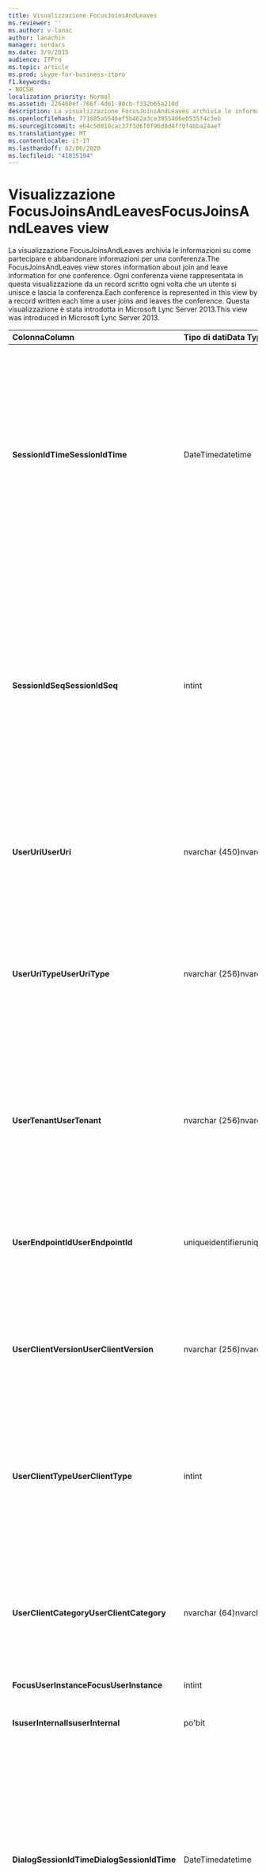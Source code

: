 ```yaml
---
title: Visualizzazione FocusJoinsAndLeaves
ms.reviewer: ''
ms.author: v-lanac
author: lanachin
manager: serdars
ms.date: 3/9/2015
audience: ITPro
ms.topic: article
ms.prod: skype-for-business-itpro
f1.keywords:
- NOCSH
localization_priority: Normal
ms.assetid: 226460ef-766f-4d61-80cb-f332b65a210d
description: La visualizzazione FocusJoinsAndLeaves archivia le informazioni su come partecipare e abbandonare informazioni per una conferenza. Ogni conferenza viene rappresentata in questa visualizzazione da un record scritto ogni volta che un utente si unisce e lascia la conferenza. Questa visualizzazione è stata introdotta in Microsoft Lync Server 2013.
ms.openlocfilehash: 771685a5546ef5b462a3ce3955406eb535f4c3eb
ms.sourcegitcommit: e64c50818cac37f3d6f0f96d0d4ff0f4bba24aef
ms.translationtype: MT
ms.contentlocale: it-IT
ms.lasthandoff: 02/06/2020
ms.locfileid: "41815194"
---
```

# <a name="focusjoinsandleaves-view"></a><span data-ttu-id="90a23-105">Visualizzazione FocusJoinsAndLeaves</span><span class="sxs-lookup"><span data-stu-id="90a23-105">FocusJoinsAndLeaves view</span></span>
 
<span data-ttu-id="90a23-106">La visualizzazione FocusJoinsAndLeaves archivia le informazioni su come partecipare e abbandonare informazioni per una conferenza.</span><span class="sxs-lookup"><span data-stu-id="90a23-106">The FocusJoinsAndLeaves view stores information about join and leave information for one conference.</span></span> <span data-ttu-id="90a23-107">Ogni conferenza viene rappresentata in questa visualizzazione da un record scritto ogni volta che un utente si unisce e lascia la conferenza.</span><span class="sxs-lookup"><span data-stu-id="90a23-107">Each conference is represented in this view by a record written each time a user joins and leaves the conference.</span></span> <span data-ttu-id="90a23-108">Questa visualizzazione è stata introdotta in Microsoft Lync Server 2013.</span><span class="sxs-lookup"><span data-stu-id="90a23-108">This view was introduced in Microsoft Lync Server 2013.</span></span>
  
|<span data-ttu-id="90a23-109">**Colonna**</span><span class="sxs-lookup"><span data-stu-id="90a23-109">**Column**</span></span>|<span data-ttu-id="90a23-110">**Tipo di dati**</span><span class="sxs-lookup"><span data-stu-id="90a23-110">**Data Type**</span></span>|<span data-ttu-id="90a23-111">**Dettagli**</span><span class="sxs-lookup"><span data-stu-id="90a23-111">**Details**</span></span>|
|:-----|:-----|:-----|
|<span data-ttu-id="90a23-112">**SessionIdTime**</span><span class="sxs-lookup"><span data-stu-id="90a23-112">**SessionIdTime**</span></span> <br/> |<span data-ttu-id="90a23-113">DateTime</span><span class="sxs-lookup"><span data-stu-id="90a23-113">datetime</span></span>  <br/> |<span data-ttu-id="90a23-114">Ora dell'istanza di conferenza.</span><span class="sxs-lookup"><span data-stu-id="90a23-114">Time of conference instance.</span></span> <span data-ttu-id="90a23-115">Usato in combinazione con SessionIdSeq per identificare in modo univoco un'istanza di conferenza.</span><span class="sxs-lookup"><span data-stu-id="90a23-115">Used in conjunction with SessionIdSeq to uniquely identify a conference instance.</span></span> <span data-ttu-id="90a23-116">Per altre informazioni, vedere la [tabella conferenze in Skype for Business Server 2015](conferences.md) .</span><span class="sxs-lookup"><span data-stu-id="90a23-116">See the [Conferences table in Skype for Business Server 2015](conferences.md) for more information.</span></span> <br/> |
|<span data-ttu-id="90a23-117">**SessionIdSeq**</span><span class="sxs-lookup"><span data-stu-id="90a23-117">**SessionIdSeq**</span></span> <br/> |<span data-ttu-id="90a23-118">int</span><span class="sxs-lookup"><span data-stu-id="90a23-118">int</span></span>  <br/> |<span data-ttu-id="90a23-119">Numero ID per identificare l'istanza di conferenza.</span><span class="sxs-lookup"><span data-stu-id="90a23-119">ID number to identify the conference instance.</span></span> <span data-ttu-id="90a23-120">Usato in combinazione con SessionIdTime per identificare in modo univoco un'istanza di conferenza.</span><span class="sxs-lookup"><span data-stu-id="90a23-120">Used in conjunction with SessionIdTime to uniquely identify a conference instance.</span></span> <span data-ttu-id="90a23-121">Per altre informazioni, vedere la [tabella conferenze in Skype for Business Server 2015](conferences.md) .</span><span class="sxs-lookup"><span data-stu-id="90a23-121">See the [Conferences table in Skype for Business Server 2015](conferences.md) for more information.</span></span> <br/> |
|<span data-ttu-id="90a23-122">**UserUri**</span><span class="sxs-lookup"><span data-stu-id="90a23-122">**UserUri**</span></span> <br/> |<span data-ttu-id="90a23-123">nvarchar (450)</span><span class="sxs-lookup"><span data-stu-id="90a23-123">nvarchar(450)</span></span>  <br/> |<span data-ttu-id="90a23-124">URI dell'utente per cui sono state acquisite le informazioni di join/congedo di conferenza.</span><span class="sxs-lookup"><span data-stu-id="90a23-124">URI of the user whose conference join/leave information was captured.</span></span>  <br/> |
|<span data-ttu-id="90a23-125">**UserUriType**</span><span class="sxs-lookup"><span data-stu-id="90a23-125">**UserUriType**</span></span> <br/> |<span data-ttu-id="90a23-126">nvarchar (256)</span><span class="sxs-lookup"><span data-stu-id="90a23-126">nvarchar(256)</span></span>  <br/> |<span data-ttu-id="90a23-127">Tipo di URI dell'utente per cui sono state acquisite le informazioni di join/congedo di conferenza.</span><span class="sxs-lookup"><span data-stu-id="90a23-127">Type of URI of the user whose conference join/leave information was captured.</span></span> <span data-ttu-id="90a23-128">Per altre informazioni, vedere la [tabella UriTypes](uritypes.md) .</span><span class="sxs-lookup"><span data-stu-id="90a23-128">See the [UriTypes table](uritypes.md) for more information.</span></span> <br/> |
|<span data-ttu-id="90a23-129">**UserTenant**</span><span class="sxs-lookup"><span data-stu-id="90a23-129">**UserTenant**</span></span> <br/> |<span data-ttu-id="90a23-130">nvarchar (256)</span><span class="sxs-lookup"><span data-stu-id="90a23-130">nvarchar(256)</span></span>  <br/> |<span data-ttu-id="90a23-131">Tenant dell'utente per cui sono state acquisite le informazioni di join/congedo di conferenza.</span><span class="sxs-lookup"><span data-stu-id="90a23-131">Tenant of the user whose conference join/leave information was captured.</span></span> <span data-ttu-id="90a23-132">Per altre informazioni, vedere la [tabella tenant](tenants.md) .</span><span class="sxs-lookup"><span data-stu-id="90a23-132">See the [Tenants table](tenants.md) for more information.</span></span> <br/> |
|<span data-ttu-id="90a23-133">**UserEndpointId**</span><span class="sxs-lookup"><span data-stu-id="90a23-133">**UserEndpointId**</span></span> <br/> |<span data-ttu-id="90a23-134">uniqueidentifier</span><span class="sxs-lookup"><span data-stu-id="90a23-134">uniqueidentifier</span></span>  <br/> |<span data-ttu-id="90a23-135">Identificatore univoco dell'utente per cui sono state acquisite le informazioni di join/leave di conferenza.</span><span class="sxs-lookup"><span data-stu-id="90a23-135">Unique identifier of the user whose conference join/leave information was captured.</span></span>  <br/> |
|<span data-ttu-id="90a23-136">**UserClientVersion**</span><span class="sxs-lookup"><span data-stu-id="90a23-136">**UserClientVersion**</span></span> <br/> |<span data-ttu-id="90a23-137">nvarchar (256)</span><span class="sxs-lookup"><span data-stu-id="90a23-137">nvarchar(256)</span></span>  <br/> |<span data-ttu-id="90a23-138">Versione del client usata dall'utente in cui sono state acquisite le informazioni di join/leave di conferenza.</span><span class="sxs-lookup"><span data-stu-id="90a23-138">Version of client used by the user whose conference join/leave information was captured.</span></span>  <br/> |
|<span data-ttu-id="90a23-139">**UserClientType**</span><span class="sxs-lookup"><span data-stu-id="90a23-139">**UserClientType**</span></span> <br/> |<span data-ttu-id="90a23-140">int</span><span class="sxs-lookup"><span data-stu-id="90a23-140">int</span></span>  <br/> |<span data-ttu-id="90a23-141">Client usato dall'utente per cui sono state acquisite le informazioni di join/congedo di conferenza.</span><span class="sxs-lookup"><span data-stu-id="90a23-141">Client used by the user whose conference join/leave information was captured.</span></span> <span data-ttu-id="90a23-142">Per altri dettagli, vedere la [Tabella UserAgentDef](useragentdef.md) .</span><span class="sxs-lookup"><span data-stu-id="90a23-142">See [UserAgentDef table](useragentdef.md) for more details.</span></span> <br/> |
|<span data-ttu-id="90a23-143">**UserClientCategory**</span><span class="sxs-lookup"><span data-stu-id="90a23-143">**UserClientCategory**</span></span> <br/> |<span data-ttu-id="90a23-144">nvarchar (64)</span><span class="sxs-lookup"><span data-stu-id="90a23-144">nvarchar(64)</span></span>  <br/> |<span data-ttu-id="90a23-145">Nome della categoria del client usata dall'utente in cui sono state acquisite le informazioni di join/leave di conferenza.</span><span class="sxs-lookup"><span data-stu-id="90a23-145">Name of the category of the client used by the user whose conference join/leave information was captured.</span></span>  <br/> |
|<span data-ttu-id="90a23-146">**FocusUserInstance**</span><span class="sxs-lookup"><span data-stu-id="90a23-146">**FocusUserInstance**</span></span> <br/> |<span data-ttu-id="90a23-147">int</span><span class="sxs-lookup"><span data-stu-id="90a23-147">int</span></span>  <br/> ||
|<span data-ttu-id="90a23-148">**IsuserInternal**</span><span class="sxs-lookup"><span data-stu-id="90a23-148">**IsuserInternal**</span></span> <br/> |<span data-ttu-id="90a23-149">po'</span><span class="sxs-lookup"><span data-stu-id="90a23-149">bit</span></span>  <br/> |<span data-ttu-id="90a23-150">Bit che indica se l'utente è un utente interno o meno.</span><span class="sxs-lookup"><span data-stu-id="90a23-150">Bit that represents whether the user is an internal user or not.</span></span>  <br/> |
|<span data-ttu-id="90a23-151">**DialogSessionIdTime**</span><span class="sxs-lookup"><span data-stu-id="90a23-151">**DialogSessionIdTime**</span></span> <br/> |<span data-ttu-id="90a23-152">DateTime</span><span class="sxs-lookup"><span data-stu-id="90a23-152">datetime</span></span>  <br/> |<span data-ttu-id="90a23-153">Ora della richiesta della sessione.</span><span class="sxs-lookup"><span data-stu-id="90a23-153">Time of session request.</span></span> <span data-ttu-id="90a23-154">Usato in combinazione con SessionIdSeq per identificare in modo univoco una sessione.</span><span class="sxs-lookup"><span data-stu-id="90a23-154">Used in conjunction with SessionIdSeq to uniquely identify a session.</span></span> <span data-ttu-id="90a23-155">Per altre informazioni, vedere la [tabella delle finestre di dialogo in Skype for Business Server 2015](dialogs.md) .</span><span class="sxs-lookup"><span data-stu-id="90a23-155">See the [Dialogs table in Skype for Business Server 2015](dialogs.md) for more information.</span></span> <br/> |
|<span data-ttu-id="90a23-156">**DialogSessionIdSeq**</span><span class="sxs-lookup"><span data-stu-id="90a23-156">**DialogSessionIdSeq**</span></span> <br/> |<span data-ttu-id="90a23-157">int</span><span class="sxs-lookup"><span data-stu-id="90a23-157">int</span></span>  <br/> |<span data-ttu-id="90a23-158">Se un utente ha eseguito l'accesso a più computer o dispositivi contemporaneamente, UserInstance viene usato per identificare in modo univoco la combinazione utente/dispositivo.</span><span class="sxs-lookup"><span data-stu-id="90a23-158">If a user is logged on at multiple computers or devices at the same time, UserInstance is used to uniquely identify the user/device combination.</span></span>  <br/> |
|<span data-ttu-id="90a23-159">**DialogId**</span><span class="sxs-lookup"><span data-stu-id="90a23-159">**DialogId**</span></span> <br/> |<span data-ttu-id="90a23-160">varchar (775)</span><span class="sxs-lookup"><span data-stu-id="90a23-160">varchar(775)</span></span>  <br/> |<span data-ttu-id="90a23-161">ID finestra di dialogo SIP della sessione.</span><span class="sxs-lookup"><span data-stu-id="90a23-161">SIP dialog ID of the session.</span></span> <span data-ttu-id="90a23-162">Il formato è: Dialog; from-tag; to-tag.</span><span class="sxs-lookup"><span data-stu-id="90a23-162">The format is: dialog;from-tag;to-tag.</span></span>  <br/> |
|<span data-ttu-id="90a23-163">**UserJoinTime**</span><span class="sxs-lookup"><span data-stu-id="90a23-163">**UserJoinTime**</span></span> <br/> |<span data-ttu-id="90a23-164">DateTime</span><span class="sxs-lookup"><span data-stu-id="90a23-164">datetime</span></span>  <br/> |<span data-ttu-id="90a23-165">Ora in cui l'utente ha partecipato alla conferenza.</span><span class="sxs-lookup"><span data-stu-id="90a23-165">Time that the user joined the conference.</span></span>  <br/> |
|<span data-ttu-id="90a23-166">**UserLeaveTime**</span><span class="sxs-lookup"><span data-stu-id="90a23-166">**UserLeaveTime**</span></span> <br/> |<span data-ttu-id="90a23-167">DateTime</span><span class="sxs-lookup"><span data-stu-id="90a23-167">datetime</span></span>  <br/> |<span data-ttu-id="90a23-168">Ora in cui l'utente ha lasciato la conferenza.</span><span class="sxs-lookup"><span data-stu-id="90a23-168">Time that the user left the conference.</span></span>  <br/> |
|<span data-ttu-id="90a23-169">**UserRole**</span><span class="sxs-lookup"><span data-stu-id="90a23-169">**UserRole**</span></span> <br/> |<span data-ttu-id="90a23-170">nvarchar (256)</span><span class="sxs-lookup"><span data-stu-id="90a23-170">nvarchar(256)</span></span>  <br/> |<span data-ttu-id="90a23-171">Ruolo dell'utente nella conferenza, ad esempio relatore o partecipante.</span><span class="sxs-lookup"><span data-stu-id="90a23-171">User's role in the conference, such as Presenter or Attendee.</span></span>  <br/> |
   

